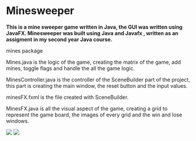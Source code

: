 # Minesweeper
**This is a mine sweeper game written in Java, the GUI was written using JavaFX.
Minesweeper was built using Java and Javafx , written as an assigment in my second year Java course.**

mines package

Mines.java is the logic of the game, creating the matrix of the game, add mines, toggle flags and handle the all the game logic.

MinesController.java is the controller of the SceneBuilder part of the project, this part is creating the main window, the reset button and the input values.

minesFX.fxml is the file created with SceneBuilder.

MinesFX.java is all the visual aspect of the game, creating a grid to represent the game board, the images of every grid and the win and lose windows.

![](https://gyazo.com/bfbe0032c7fdbfc5b8fa5ee3a9f30092.gif)
![](https://gyazo.com/b8095887bc380516f31f3492cb45a9d0.gif)








